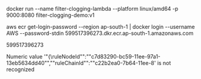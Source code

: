 docker run --name filter-clogging-lambda --platform linux/amd64 -p 9000:8080  filter-clogging-demo:v1



aws ecr get-login-password --region ap-south-1 | docker login --username AWS --password-stdin 599517396273.dkr.ecr.ap-south-1.amazonaws.com


599517396273


Numeric value '"{\ruleNodeId\"":\""c7d83290-bc59-11ee-97a1-13eb5634dd40\"",\""ruleChainId\"":\""c22b2ea0-7b64-11ee-8' is not recognized